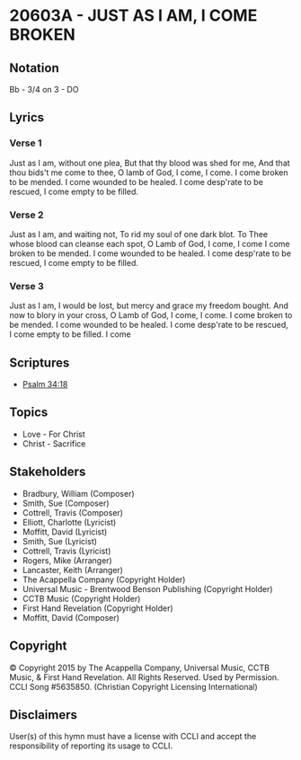 # 20603A - JUST AS I AM, I COME BROKEN

## Notation

Bb - 3/4 on 3 - DO

## Lyrics

### Verse 1

Just as I am, without one plea, But that thy blood was shed for me, And that thou bids't me come to thee, O lamb of God, I come, I come. I come broken to be mended. I come wounded to be healed. I come desp'rate to be rescued, I come empty to be filled. 

### Verse 2

Just as I am, and waiting not, To rid my soul of one dark blot. To Thee whose blood can cleanse each spot, O Lamb of God, I come, I come I come broken to be mended. I come wounded to be healed. I come desp'rate to be rescued, I come empty to be filled. 

### Verse 3

Just as I am, I would be lost, but mercy and grace my freedom bought. And now to blory in your cross, O Lamb of God, I come, I come. I come broken to be mended. I come wounded to be healed. I come desp'rate to be rescued, I come empty to be filled. I come


## Scriptures

- [Psalm 34:18](https://www.biblegateway.com/passage/?search=Psalm%2034%3A18)

## Topics

- Love - For Christ
- Christ - Sacrifice

## Stakeholders

- Bradbury, William (Composer)
- Smith, Sue (Composer)
- Cottrell, Travis (Composer)
- Elliott, Charlotte (Lyricist)
- Moffitt, David (Lyricist)
- Smith, Sue (Lyricist)
- Cottrell, Travis (Lyricist)
- Rogers, Mike (Arranger)
- Lancaster, Keith (Arranger)
- The Acappella Company (Copyright Holder)
- Universal Music - Brentwood Benson Publishing (Copyright Holder)
- CCTB Music (Copyright Holder)
- First Hand Revelation (Copyright Holder)
- Moffitt, David (Composer)

## Copyright

© Copyright 2015 by The Acappella Company, Universal Music, CCTB Music, & First Hand Revelation. All Rights Reserved. Used by Permission. CCLI Song #5635850.
(Christian Copyright Licensing International)

## Disclaimers

User(s) of this hymn must have a license with CCLI and accept the responsibility of reporting its usage to CCLI.

